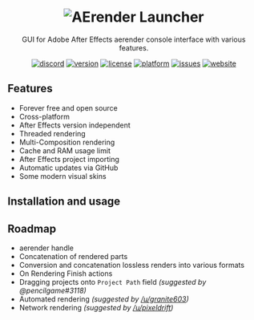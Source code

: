 <h1 align="center"><img src="https://i.imgur.com/cbN81vX.png" alt="AErender Launcher"></img></h1>
<p align="center">GUI for Adobe After Effects aerender console interface with various features.</p>

<div align="center">
  <a href="https://discord.gg/Bh2MkxG"><img src="https://img.shields.io/discord/553694764004933633?label=discord" alt="discord"></img></a>
  <a href="https://github.com/LilyStilson/AErender-Launcher/releases"><img src="https://img.shields.io/github/v/release/LilyStilson/AErender-Launcher?include_prereleases" alt="version"></img></a>
  <a href="#"><img src="https://img.shields.io/github/license/LilyStilson/AErender-Launcher" alt="license"></img></a>
  <a href="#"><img src="https://img.shields.io/badge/platfowm-windows%20%7C%20macos-blue" alt="platform"></a>
  <a href="https://github.com/LilyStilson/AErender-Launcher/issues"><img src="https://img.shields.io/github/issues/LilyStilson/AErender-Launcher" alt="issues"></a>
  <a href="http://aerenderlauncher.com"><img src="https://img.shields.io/website/http/aerenderlauncher.com" alt="website"></a>
</div>

## Features
- Forever free and open source
- Cross-platform
- After Effects version independent
- Threaded rendering
- Multi-Composition rendering
- Cache and RAM usage limit
- After Effects project importing
- Automatic updates via GitHub
- Some modern visual skins

<h2>Installation and usage</h2>
<p></p>

<h2>Roadmap</h2>
<ul>
  <li>aerender handle</li>
  <li>Concatenation of rendered parts</li>
  <li>Conversion and concatenation lossless renders into various formats</li>
  <li>On Rendering Finish actions</li>
  <li>Dragging projects onto <code>Project Path</code> field <i>(suggested by @pencilgame#3118)</i></li>
  <li>Automated rendering <i>(suggested by <a href="https://www.reddit.com/user/granite603" target="_blank">/u/granite603</a>)</i></li>
  <li>Network rendering <i>(suggested by <a href="https://www.reddit.com/user/pixeldrift" target="_blank">/u/pixeldrift</a>)</i></li>
</ul>
